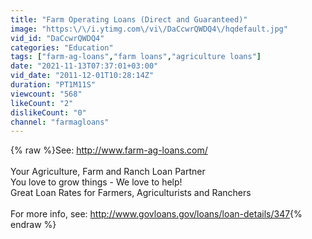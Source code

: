 ```yaml
---
title: "Farm Operating Loans (Direct and Guaranteed)"
image: "https:\/\/i.ytimg.com\/vi\/DaCcwrQWDQ4\/hqdefault.jpg"
vid_id: "DaCcwrQWDQ4"
categories: "Education"
tags: ["farm-ag-loans","farm loans","agriculture loans"]
date: "2021-11-13T07:37:01+03:00"
vid_date: "2011-12-01T10:28:14Z"
duration: "PT1M11S"
viewcount: "568"
likeCount: "2"
dislikeCount: "0"
channel: "farmagloans"
---
```

{% raw %}See: <a rel="nofollow" target="blank" href="http://www.farm-ag-loans.com/">http://www.farm-ag-loans.com/</a><br /><br />Your Agriculture, Farm and Ranch Loan Partner<br />You love to grow things - We love to help!<br />Great Loan Rates for Farmers, Agriculturists and Ranchers<br /><br />For more info, see: <a rel="nofollow" target="blank" href="http://www.govloans.gov/loans/loan-details/347">http://www.govloans.gov/loans/loan-details/347</a>{% endraw %}
